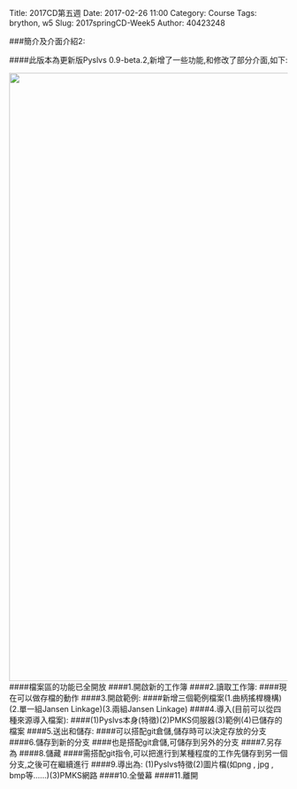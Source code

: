 Title: 2017CD第五週
Date: 2017-02-26 11:00
Category: Course
Tags: brython, w5
Slug: 2017springCD-Week5
Author: 40423248


###簡介及介面介紹2:

####此版本為更新版Pyslvs 0.9-beta.2,新增了一些功能,和修改了部分介面,如下:

<!-- PELICAN_END_SUMMARY -->

<img src="./../data/P401-a2.png" width="1100" />
####檔案區的功能已全開放
####1.開啟新的工作簿
####2.讀取工作簿:
####現在可以做存檔的動作
####3.開啟範例:
####新增三個範例檔案(1.曲柄搖桿機構) (2.單一組Jansen Linkage)(3.兩組Jansen Linkage)
####4.導入(目前可以從四種來源導入檔案):
####(1)Pyslvs本身(特徵)(2)PMKS伺服器(3)範例(4)已儲存的檔案
####5.送出和儲存:
####可以搭配git倉儲,儲存時可以決定存放的分支
####6.儲存到新的分支
####也是搭配git倉儲,可儲存到另外的分支
####7.另存為
####8.儲藏
####需搭配git指令,可以把進行到某種程度的工作先儲存到另一個分支,之後可在繼續進行
####9.導出為:
(1)Pyslvs特徵(2)圖片檔(如png , jpg , bmp等......)(3)PMKS網路
####10.全螢幕
####11.離開






